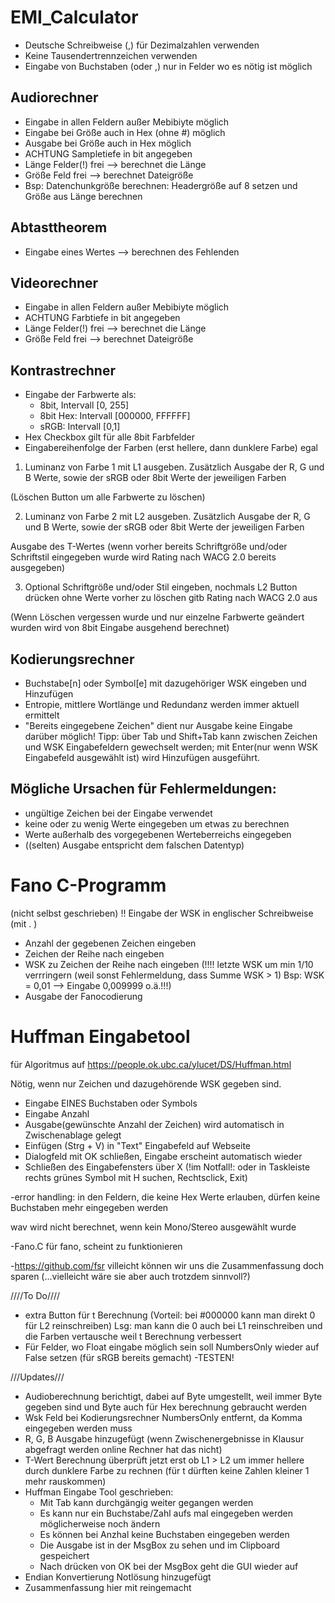 # EMI_Calculator

- Deutsche Schreibweise (,) für Dezimalzahlen verwenden
- Keine Tausendertrennzeichen verwenden
- Eingabe von Buchstaben (oder ,) nur in Felder wo es nötig ist möglich

## Audiorechner
- Eingabe in allen Feldern außer Mebibiyte möglich
- Eingabe bei Größe auch in Hex (ohne #) möglich
- Ausgabe bei Größe auch in Hex möglich
- ACHTUNG Sampletiefe in bit angegeben
- Länge Felder(!) frei --> berechnet die Länge 
- Größe Feld frei --> berechnet Dateigröße 
- Bsp: Datenchunkgröße berechnen: Headergröße auf 8 setzen und Größe aus Länge berechnen

## Abtasttheorem
- Eingabe eines Wertes --> berechnen des Fehlenden

## Videorechner
- Eingabe in allen Feldern außer Mebibiyte möglich
- ACHTUNG Farbtiefe in bit angegeben
- Länge Felder(!) frei --> berechnet die Länge 
- Größe Feld frei --> berechnet Dateigröße 

## Kontrastrechner
- Eingabe der Farbwerte als:
  - 8bit, Intervall [0, 255]
  - 8bit Hex: Intervall [000000, FFFFFF]
  - sRGB: Intervall [0,1]
- Hex Checkbox gilt für alle 8bit Farbfelder
- Eingabereihenfolge der Farben (erst hellere, dann dunklere Farbe) egal
1. Luminanz von Farbe 1 mit L1 ausgeben. Zusätzlich Ausgabe der R, G und B Werte, sowie der sRGB oder 8bit Werte der jeweiligen Farben 

(Löschen Button um alle Farbwerte zu löschen)

2. Luminanz von Farbe 2 mit L2 ausgeben. Zusätzlich Ausgabe der R, G und B Werte, sowie der sRGB oder 8bit Werte der jeweiligen Farben  

Ausgabe des T-Wertes (wenn vorher bereits Schriftgröße und/oder Schriftstil eingegeben wurde wird Rating nach WACG 2.0 bereits ausgegeben)

3. Optional Schriftgröße und/oder Stil eingeben, nochmals L2 Button drücken ohne Werte vorher zu löschen gitb Rating nach WACG 2.0 aus

(Wenn Löschen vergessen wurde und nur einzelne Farbwerte geändert wurden wird von 8bit Eingabe ausgehend berechnet)

## Kodierungsrechner
- Buchstabe[n] oder Symbol[e] mit dazugehöriger WSK eingeben und Hinzufügen 
- Entropie, mittlere Wortlänge und Redundanz werden immer aktuell ermittelt
- "Bereits eingegebene Zeichen" dient nur Ausgabe keine Eingabe darüber möglich!
Tipp: über Tab und Shift+Tab kann zwischen Zeichen und WSK Eingabefeldern gewechselt werden; mit Enter(nur wenn WSK Eingabefeld ausgewählt ist) wird Hinzufügen ausgeführt.

## Mögliche Ursachen für Fehlermeldungen: 
- ungültige Zeichen bei der Eingabe verwendet
- keine oder zu wenig Werte eingegeben um etwas zu berechnen
- Werte außerhalb des vorgegebenen Werteberreichs eingegeben
- ((selten) Ausgabe entspricht dem falschen Datentyp)

# Fano C-Programm
(nicht selbst geschrieben)
!! Eingabe der WSK in englischer Schreibweise (mit . )
- Anzahl der gegebenen Zeichen eingeben
- Zeichen der Reihe nach eingeben
- WSK zu Zeichen der Reihe nach eingeben (!!!! letzte WSK um min 1/10 verrringern (weil sonst Fehlermeldung, dass Summe WSK > 1) Bsp: WSK = 0,01 --> Eingabe 0,009999 o.ä.!!!)
- Ausgabe der Fanocodierung

# Huffman Eingabetool
für Algoritmus auf https://people.ok.ubc.ca/ylucet/DS/Huffman.html

Nötig, wenn nur Zeichen und dazugehörende WSK gegeben sind.

- Eingabe EINES Buchstaben oder Symbols
- Eingabe Anzahl
- Ausgabe(gewünschte Anzahl der Zeichen) wird automatisch in Zwischenablage gelegt 
- Einfügen (Strg + V) in "Text" Eingabefeld auf Webseite
- Dialogfeld mit OK schließen, Eingabe erscheint automatisch wieder
- Schließen des Eingabefensters über X (!im Notfall!: oder in Taskleiste rechts grünes Symbol mit H suchen, Rechtsclick, Exit)



-error handling: in den Feldern, die keine Hex Werte erlauben, dürfen keine Buchstaben mehr eingegeben werden

wav wird nicht berechnet, wenn kein Mono/Stereo ausgewählt wurde 

-Fano.C für fano, scheint zu funktionieren


-https://github.com/fsr villeicht können wir uns die Zusammenfassung doch sparen (...vielleicht wäre sie aber auch trotzdem sinnvoll?)

////To Do////
- extra Button für t Berechnung (Vorteil: bei #000000 kann man direkt 0 für L2 reinschreiben)
  Lsg: man kann die 0 auch bei L1 reinschreiben und die Farben vertausche weil t Berechnung verbessert
- Für Felder, wo Float eingabe möglich sein soll NumbersOnly wieder auf False setzen (für sRGB bereits gemacht)
-TESTEN!

///Updates///
- Audioberechnung berichtigt, dabei auf Byte umgestellt, weil immer Byte gegeben sind und Byte auch für Hex berechnung gebraucht werden
- Wsk Feld bei Kodierungsrechner NumbersOnly entfernt, da Komma eingegeben werden muss
- R, G, B Ausgabe hinzugefügt (wenn Zwischenergebnisse in Klausur abgefragt werden online Rechner hat das nicht)
- T-Wert Berechnung überprüft jetzt erst ob L1 > L2 um immer hellere durch dunklere Farbe zu rechnen (für t dürften keine Zahlen kleiner 1 mehr rauskommen)
- Huffman Eingabe Tool geschrieben:
  - Mit Tab kann durchgängig weiter gegangen werden
  - Es kann nur ein Buchstabe/Zahl aufs mal eingegeben werden möglicherweise noch ändern
  - Es können bei Anzhal keine Buchstaben eingegeben werden 
  - Die Ausgabe ist in der MsgBox zu sehen und im Clipboard gespeichert
  - Nach drücken von OK bei der MsgBox geht die GUI wieder auf 
 - Endian Konvertierung Notlösung hinzugefügt 
 - Zusammenfassung hier mit reingemacht
  
  




